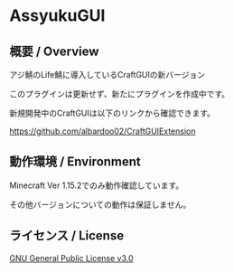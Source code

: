 # AssyukuGUI

## 概要 / Overview
アジ鯖のLife鯖に導入しているCraftGUIの新バージョン

このプラグインは更新せず、新たにプラグインを作成中です。

新規開発中のCraftGUIは以下のリンクから確認できます。

https://github.com/albardoo02/CraftGUIExtension

## 動作環境 / Environment
Minecraft Ver 1.15.2でのみ動作確認しています。

その他バージョンについての動作は保証しません。

## ライセンス / License
[GNU General Public License v3.0](LICENSE)
